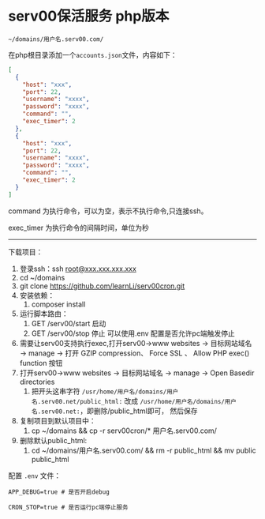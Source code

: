 # serv00保活服务 php版本

`~/domains/用户名.serv00.com/`

在php根目录添加一个`accounts.json`文件，内容如下：

```json
[
  {
    "host": "xxx",
    "port": 22,
    "username": "xxxx",
    "password": "xxxx",
    "command": "",
    "exec_timer": 2
  },
  {
    "host": "xxx",
    "port": 22,
    "username": "xxxx",
    "password": "xxxx",
    "command": "",
    "exec_timer": 2
  }
]
```

command 为执行命令，可以为空，表示不执行命令,只连接ssh。

exec_timer 为执行命令的间隔时间，单位为秒


-----------------------------------------------------------------------------------------------------------------------------------------------------------------------------------------------------------------------------------------------------------------------------------------------------------------------------------------------------------------------------------------------------------------------------------------------------------------------------------------------------------------------------------------------------------------------------------------------------------------------------------------------------------------------------------------------------------------------------------------------------------------------------------------------------------------------------------------------------------------------------------------------------------------------------------------------------------------------------------------------------------------------------------------------------------------------------------------------------------------------------------------------------------------------------------------------------------------------------------------------------------------------------------------------------------------------------------------------------------------------------------------------------------------------------------------------------------------------------------------------------------------------------------------------------------------------------------------------------------------------------------------------------------------------------------------------------------------------------------------------------------------------------------------------------------------------------------------------------------------------------------------------------------------------------------------------------------------------------------------------------------------------------------------------------------------------------------------------------------------------------------------------------------------------------------------------------------------------------------------------------------------------------------------------------------------

下载项目：

1. 登录ssh：ssh root@xxx.xxx.xxx.xxx
2. cd ~/domains
3. git clone https://github.com/learnLi/serv00cron.git
4. 安装依赖：
    1. composer install
5. 运行脚本路由：
    1. GET /serv00/start 启动
    2. GET /serv00/stop 停止 可以使用.env 配置是否允许pc端触发停止
6. 需要让serv00支持执行exec,打开serv00->www websites -> 目标网站域名 -> manage -> 打开 GZIP compression、 Force SSL 、
   Allow PHP exec() function 按钮
7. 打开serv00->www websites -> 目标网站域名 -> manage -> Open Basedir directories
    1. 把开头这串字符 `/usr/home/用户名/domains/用户名.serv00.net/public_html:`
       改成 `/usr/home/用户名/domains/用户名.serv00.net:`，即删除/public_html即可， 然后保存
8. 复制项目到默认项目中：
    1. cp ~/domains && cp -r serv00cron/* 用户名.serv00.com/
9. 删除默认public_html:
    1. cd ~/domains/用户名.serv00.com/ && rm -r public_html && mv public public_html

配置 `.env` 文件：

```
APP_DEBUG=true # 是否开启debug

CRON_STOP=true # 是否运行pc端停止服务
```
